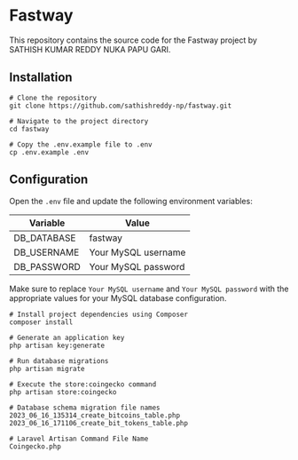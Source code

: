 # Fastway

This repository contains the source code for the Fastway project by SATHISH KUMAR REDDY NUKA PAPU GARI.

## Installation

```shell
# Clone the repository
git clone https://github.com/sathishreddy-np/fastway.git

# Navigate to the project directory
cd fastway

# Copy the .env.example file to .env
cp .env.example .env
```

## Configuration

Open the `.env` file and update the following environment variables:

| Variable        | Value                   |
|-----------------|-------------------------|
| DB_DATABASE     | fastway                 |
| DB_USERNAME     | Your MySQL username     |
| DB_PASSWORD     | Your MySQL password     |

Make sure to replace `Your MySQL username` and `Your MySQL password` with the appropriate values for your MySQL database configuration.

```shell
# Install project dependencies using Composer
composer install

# Generate an application key
php artisan key:generate

# Run database migrations
php artisan migrate

# Execute the store:coingecko command
php artisan store:coingecko
```


```shell
# Database schema migration file names
2023_06_16_135314_create_bitcoins_table.php
2023_06_16_171106_create_bit_tokens_table.php
```

```shell
# Laravel Artisan Command File Name
Coingecko.php
```

